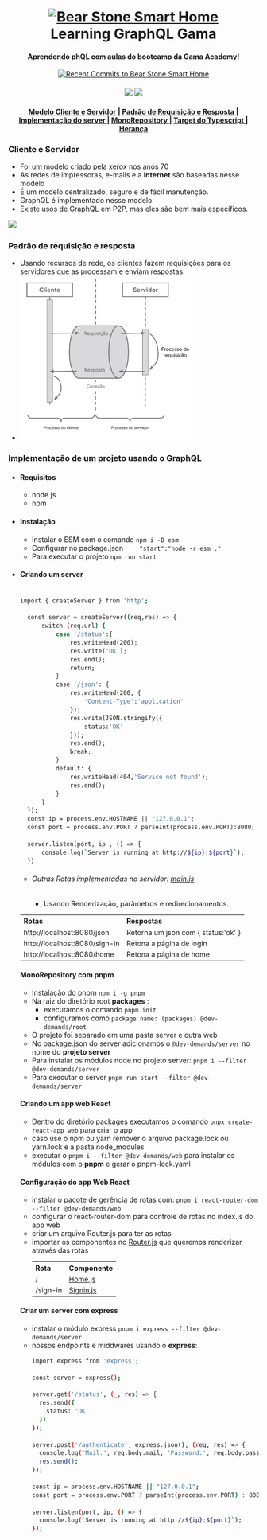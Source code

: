 <h1 id="logo" align="center">
  <a name="logo" href="#"><img src="https://upload.wikimedia.org/wikipedia/commons/thumb/1/17/GraphQL_Logo.svg/1200px-GraphQL_Logo.svg.png" alt="Bear Stone Smart Home" width="200"></a>
  <br>
  Learning GraphQL Gama
</h1>
<h4 align="center">Aprendendo phQL com aulas do bootcamp da Gama Academy!</h4>
<p align="center"><a align="center" target="_blank" href="https://gama.academy/"><img height="50" width="50" src="https://i.picasion.com/pic90/75a6b894f6d4b9edcc121e3abdf8cbb4.gif" alt="Recent Commits to Bear Stone Smart Home" style="border:0"></a></p>
<div align="center">
  <h4>
    <a href="https://travis-ci.org/CCOSTAN/Home-AssistantConfig"><img src="https://travis-ci.org/CCOSTAN/Home-AssistantConfig.svg?branch=master"/></a>
    <a href="https://github.com/CCOSTAN/Home-AssistantConfig/stargazers"><img src="https://img.shields.io/github/stars/CCOSTAN/Home-AssistantConfig.svg?style=plasticr"/></a>    
    
  </h4>
</div>
<div align="center"><a name="menu"></a>
  <h4>
    <a href="#clienteservidor">Modelo Cliente e Servidor</a>
    <span> | </span>
    <a href="#request">
      Padrão de Requisição e Resposta
    </a>      
    <span> | </span>
    <a href="#interfaces">
      Implementação do server
    </a>  
     <span> | </span>
    <a href="#monorepo">
      MonoRepository
    </a>    
    <span> | </span>
    <a href="https://amzn.to/2HXSx2M">
      Target do Typescript
    </a>   
    <span> | </span>
    <a href="https://amzn.to/2HXSx2M">
      Herança
    </a>
  </h4>
</div>

### <span id="clienteservidor"> Cliente e Servidor <span>

- Foi um modelo criado pela xerox nos anos 70
- As redes de impressoras, e-mails e a **internet** são baseadas nesse modelo
- É um modelo centralizado, seguro e de fácil manutenção.
- GraphQL é implementado nesse modelo.
- Existe usos de GraphQL em P2P, mas eles são bem mais específicos.
<img src="https://4.bp.blogspot.com/_xVuusqQvFWI/S83DmWhrrzI/AAAAAAAAAC4/NPWIkf0MYBo/s1600/ClienteServidor.png"/>

### <span id="request">Padrão de requisição e resposta</span>
- Usando recursos de rede, os clientes fazem requisições para os servidores que as processam e enviam respostas.
- <img src="./assets/image/reqres.png"/>

### Implementação de um projeto usando o GraphQL

- #### Requisitos
  - node.js
  - npm
- #### Instalação
  - Instalar o ESM com o comando `npm i -D esm`
  - Configurar no package.json `    "start":"node -r esm ."`
  - Para executar o projeto `npm run start`
- #### Criando um server
  ```bash

  import { createServer } from 'http';

    const server = createServer((req,res) => {
        switch (req.url) {
            case '/status':{
                res.writeHead(200);
                res.write('OK');
                res.end();
                return;
            } 
            case '/json': {
                res.writeHead(200, {
                    'Content-Type':'application'
                });
                res.write(JSON.stringify({
                    status:'OK'
                }));
                res.end();
                break;
            }
            default: {
                res.writeHead(404,'Service not found');
                res.end();
            }    
        }
    });
    const ip = process.env.HOSTNAME || "127.0.0.1";
    const port = process.env.PORT ? parseInt(process.env.PORT):8080;

    server.listen(port, ip , () => {
        console.log(`Server is running at http://${ip}:${port}`);
    })
  ```
  - ###### Outras Rotas implementadas no servidor: [main.js](client-server/src/main.js)
    - Usando Renderização, parâmetros e redirecionamentos. 
  <table>
    <th>Rotas</th>
    <th>Respostas</th>
    <tr>
      <td>http://localhost:8080/json</td>
      <td>
        Retorna um json com { status:'ok' }
      </td>
    </tr>
    <tr>
      <td>http://localhost:8080/sign-in</td>
      <td>Retona a página de login</td>
    </tr>
     <tr>
      <td>http://localhost:8080/home</td>
      <td>Retona a página de home</td>
    </tr>
  </table>


  #### MonoRepository com **pnpm**
  - Instalação do pnpm `npm i -g pnpm`
  - Na raiz do diretório root **packages** :
    - executamos o comando `pnpm init`
    - configuramos como `package name: (packages) @dev-demands/root`
  - O projeto foi separado em uma pasta server e outra web
  - No package.json do server adicionamos o `@dev-demands/server` no nome do **projeto server**
  - Para instalar os módulos node no projeto server: `pnpm i --filter @dev-demands/server`
  - Para executar o server `pnpm run start --filter @dev-demands/server`

  #### Criando um app web React
  - Dentro do diretório packages executamos o comando `pnpx create-react-app web` para criar o app
  - caso use o npm ou yarn remover o arquivo package.lock ou yarn.lock e a pasta node_modules
  - executar o `pnpm i --filter @dev-demands/web` para instalar os módulos com o **pnpm** e gerar o pnpm-lock.yaml
  
  #### Configuração do app Web React
  - instalar o pacote de gerência de rotas com: `pnpm i react-router-dom  --filter @dev-demands/web`
  - configurar o react-router-dom para controle de rotas no index.js do app web
  - criar um arquivo Router.js para ter as rotas
  - importar os componentes no <a href="./packages/web/src/Router.js">Router.js</a> que queremos renderizar através das rotas
    <table>
    <th>Rota</th>
    <th>Componente</th>
    <tr><td>/</td><td> <a href="packages/web/src/pages/Home.js">Home.js</a></td></tr>
    <tr><td>/sign-in</td><td><a href="packages/web/src/pages/Signin.js">Signin.js</a></td></tr>
    </table>

  #### Criar um server com express
  - instalar o módulo express `pnpm i express --filter @dev-demands/server`
  - nossos endpoints e middwares usando o **express**:
    ```bash
    import express from 'express';

    const server = express();

    server.get('/status', (_, res) => {
      res.send({
        status: 'OK'
      })
    });

    server.post('/authenticate', express.json(), (req, res) => {
      console.log('Mail:', req.body.mail, 'Password:', req.body.password);
      res.send();
    });

    const ip = process.env.HOSTNAME || "127.0.0.1";
    const port = process.env.PORT ? parseInt(process.env.PORT) : 8080;

    server.listen(port, ip, () => {
      console.log(`Server is running at http://${ip}:${port}`);
    });
    ```